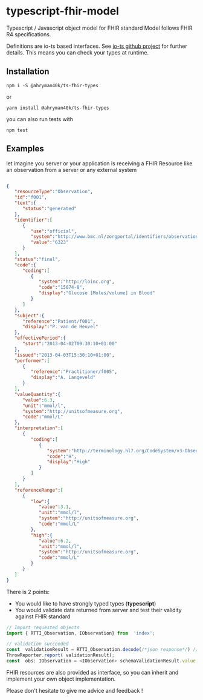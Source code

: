 
# typescript-fhir-model
Typescript / Javascript object model for FHIR standard
Model follows FHIR R4 specifications.
  

Definitions are io-ts based interfaces. See [io-ts github project](https://github.com/gcanti/io-ts) for further details. This means you can check your types at runtime.
  
## Installation
```
npm i -S @ahryman40k/ts-fhir-types
```
or
```
yarn install @ahryman40k/ts-fhir-types
```

you can also run tests with
```
npm test
```  

## Examples

let imagine you server or your application is receiving a FHIR Resource like an observation from a server or any external system

```json

{
   "resourceType":"Observation",
   "id":"f001",
   "text":{
      "status":"generated"
   },
   "identifier":[
      {
         "use":"official",
         "system":"http://www.bmc.nl/zorgportal/identifiers/observations",
         "value":"6323"
      }
   ],
   "status":"final",
   "code":{
      "coding":[
         {
            "system":"http://loinc.org",
            "code":"15074-8",
            "display":"Glucose [Moles/volume] in Blood"
         }
      ]
   },
   "subject":{
      "reference":"Patient/f001",
      "display":"P. van de Heuvel"
   },
   "effectivePeriod":{
      "start":"2013-04-02T09:30:10+01:00"
   },
   "issued":"2013-04-03T15:30:10+01:00",
   "performer":[
      {
         "reference":"Practitioner/f005",
         "display":"A. Langeveld"
      }
   ],
   "valueQuantity":{
      "value":6.3,
      "unit":"mmol/l",
      "system":"http://unitsofmeasure.org",
      "code":"mmol/L"
   },
   "interpretation":[
      {
         "coding":[
            {
               "system":"http://terminology.hl7.org/CodeSystem/v3-ObservationInterpretation",
               "code":"H",
               "display":"High"
            }
         ]
      }
   ],
   "referenceRange":[
      {
         "low":{
            "value":3.1,
            "unit":"mmol/l",
            "system":"http://unitsofmeasure.org",
            "code":"mmol/L"
         },
         "high":{
            "value":6.2,
            "unit":"mmol/l",
            "system":"http://unitsofmeasure.org",
            "code":"mmol/L"
         }
      }
   ]
}
```


There is 2 points:
* You would like to have strongly typed types (__typescript__)
* You would validate data returned from server and test their validity against FHIR standard
  

```javascript
// Import requested objects
import { RTTI_Observation, IObservation} from  'index';

// validation succeeded
const  validationResult = RTTI_Observation.decode(/*json response*/) // => Right if good, Left if not
ThrowReporter.report( validationResult);
const  obs: IObservation = <IObservation> schemaValidationResult.value;
```

FHIR resources are also provided as interface, so you can inherit and implement your own object implementation. 

Please don't hesitate to give me advice and feedback !
